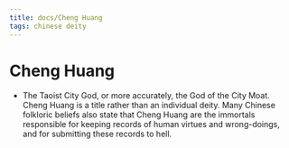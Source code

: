 ```yaml
---
title: docs/Cheng Huang
tags: chinese deity
---
```


# Cheng Huang 
- The Taoist City God, or more accurately, the God of the City Moat. Cheng Huang is a title rather than an individual deity. Many Chinese folkloric beliefs also state that Cheng Huang are the immortals responsible for keeping records of human virtues and wrong-doings, and for submitting these records to hell.